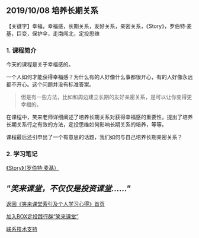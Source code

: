 ## 2019/10/08 培养长期关系

【关键字】幸福，幸福感，长期关系，友好关系，亲密关系，《Story》，罗伯特·麦基，巨变，保护伞，走南闯北，定投思维

### 1. 课程简介

今天的课程是关于幸福感的。

一个人如何才能获得幸福感？为什么有的人好像什么事都很开心，有的人好像永远都不开心。这个问题并没有标准答案。

> 但是有一些方法，比如和周边建立长期的友好亲密关系，是可以让你变得更幸福的。

在课程中，笑来老师详细阐述了培养长期关系对获得幸福感的重要性，提出了培养长期关系行之有效的方法，定投思维如何影响长期关系的培养，等等。

课程最后还引申出了一个有意思的话题，我们如何与自己培养长期亲密关系？

### 2. 学习笔记

[《Story》（罗伯特·麦基）](https://www.wenzhangba.com/duhougan/201809/380112.html)

## ***"笑来课堂，不仅仅是投资课堂……"***

[返回《笑来课堂索引及个人学习心得》首页](/README.md)

[加入BOX定投践行群“笑来课堂”](/xiaolai-class.md)

[联系技术支持](/contact-info.md)


